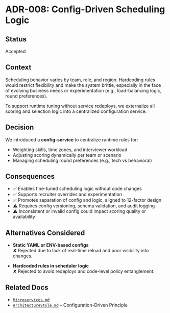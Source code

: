 # ADR-008: Config-Driven Scheduling Logic

## Status

Accepted

## Context

Scheduling behavior varies by team, role, and region. Hardcoding rules would restrict flexibility and make the system
brittle, especially in the face of evolving business needs or experimentation (e.g., load-balancing logic, round
preferences).

To support runtime tuning without service redeploys, we externalize all scoring and selection logic into a centralized
configuration service.

## Decision

We introduced a **config-service** to centralize runtime rules for:

- Weighting skills, time zones, and interviewer workload
- Adjusting scoring dynamically per team or scenario
- Managing scheduling round preferences (e.g., tech vs behavioral)

## Consequences

- ✅ Enables fine-tuned scheduling logic without code changes
- ✅ Supports recruiter overrides and experimentation
- ✅ Promotes separation of config and logic, aligned to 12-factor design
- ⚠️ Requires config versioning, schema validation, and audit logging
- ⚠️ Inconsistent or invalid config could impact scoring quality or availability

## Alternatives Considered

- **Static YAML or ENV-based configs**  
  ✘ Rejected due to lack of real-time reload and poor visibility into changes.

- **Hardcoded rules in scheduler logic**  
  ✘ Rejected to avoid redeploys and code-level policy entanglement.

## Related Docs

- [`Microservices.md`](../Microservices.md)
- [`ArchitectureStyle.md`](../ArchitectureStyle.md) – Configuration-Driven Principle
